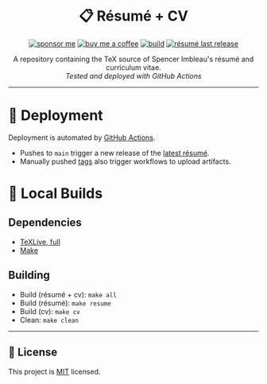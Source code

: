 <div align="center">

# 📋 Résumé + CV
[![sponsor me](https://img.shields.io/badge/sponsor-30363D?style=for-the-badge&logo=GitHub-Sponsors&logoColor=#white)](https://github.com/sponsors/simbleau)
[![buy me a coffee](https://img.shields.io/badge/Buy_Me_A_Coffee-FFDD00?style=for-the-badge&logo=buy-me-a-coffee&logoColor=black)](https://buymeacoffee.com/simbleau)
[![build](https://img.shields.io/github/workflow/status/simbleau/resume/build/main?style=for-the-badge&logo=github&label=Build)](https://github.com/simbleau/resume/actions/workflows/build.yml)
[![résumé last release](https://img.shields.io/github/release-date/simbleau/resume?style=for-the-badge&logo=github&label=Last%20Release)](https://github.com/simbleau/resume/releases)

A repository containing the TeX source of Spencer Imbleau's résumé and curriculum vitae.\
_Tested and deployed with GitHub Actions_

</div>

---

# 🤖 Deployment
Deployment is automated by [GitHub Actions](https://github.com/simbleau/resume/actions).
- Pushes to `main` trigger a new release of the [latest résumé](https://github.com/simbleau/resume/releases/tag/latest).
- Manually pushed [tags](https://github.com/simbleau/resume/tags) also trigger workflows to upload artifacts.

# 🔧 Local Builds
## Dependencies
- [TeXLive, full](https://www.tug.org/texlive/)
- [Make](https://www.gnu.org/software/make/)
## Building
- Build (résumé + cv): `make all`
- Build (résumé): `make resume`
- Build (cv): `make cv`
- Clean: `make clean`

---

## 🔏 License
This project is [MIT](./LICENSE) licensed.
